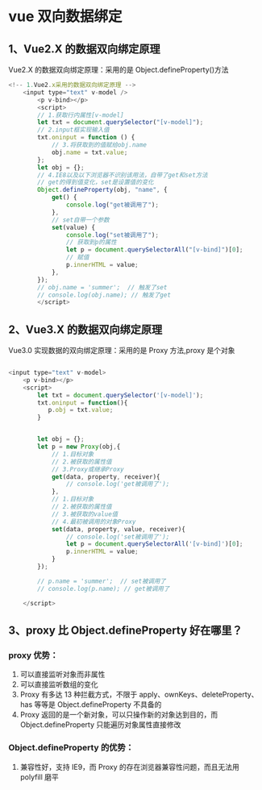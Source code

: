 # vue 双向数据绑定

## 1、Vue2.X 的数据双向绑定原理

Vue2.X 的数据双向绑定原理：采用的是 Object.defineProperty()方法

```javascript
<!-- 1.Vue2.x采用的数据双向绑定原理 -->
    <input type="text" v-model />
        <p v-bind></p>
        <script>
    	// 1.获取行内属性[v-model]
    	let txt = document.querySelector("[v-model]");
    	// 2.input框实现输入值
    	txt.oninput = function () {
    		// 3.将获取到的值赋给obj.name
    		obj.name = txt.value;
    	};
    	let obj = {};
    	// 4.IE8以及以下浏览器不识别该用法，自带了get和set方法
    	// get的得到值变化，set是设置值的变化
    	Object.defineProperty(obj, "name", {
    		get() {
    			console.log("get被调用了");
    		},
    		// set自带一个参数
    		set(value) {
    			console.log("set被调用了");
    			// 获取到p的属性
    			let p = document.querySelectorAll("[v-bind]")[0];
    			// 赋值
    			p.innerHTML = value;
    		},
    	});
    	// obj.name = 'summer';  // 触发了set
        // console.log(obj.name); // 触发了get
        </script>
```

## 2、Vue3.X 的数据双向绑定原理

Vue3.0 实现数据的双向绑定原理：采用的是 Proxy 方法,proxy 是个对象

```javascript

<input type="text" v-model>
    <p v-bind></p>
    <script>
        let txt = document.querySelector('[v-model]');
        txt.oninput = function(){
           p.obj = txt.value;
        }


        let obj = {};
        let p = new Proxy(obj,{
            // 1.目标对象
            // 2.被获取的属性值
            // 3.Proxy或继承Proxy
            get(data, property, receiver){
                // console.log('get被调用了');
            },
            // 1.目标对象
            // 2.被获取的属性值
            // 3.被获取的value值
            // 4.最初被调用的对象Proxy
            set(data, property, value, receiver){
                // console.log('set被调用了');
                let p = document.querySelectorAll('[v-bind]')[0];
                p.innerHTML = value;
            }
        });

        // p.name = 'summer';  // set被调用了
        // console.log(p.name); // get被调用了

    </script>
```

## 3、proxy 比 Object.defineProperty 好在哪里？

### proxy 优势：
1. 可以直接监听对象而非属性
2. 可以直接监听数组的变化
3. Proxy 有多达 13 种拦截方式，不限于 apply、ownKeys、deleteProperty、has 等等是 Object.defineProperty 不具备的
4. Proxy 返回的是一个新对象，可以只操作新的对象达到目的，而 Object.defineProperty 只能遍历对象属性直接修改

### Object.defineProperty 的优势：
1. 兼容性好，支持 IE9，而 Proxy 的存在浏览器兼容性问题，而且无法用 polyfill 磨平

